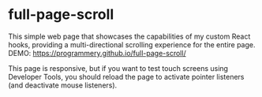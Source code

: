 # full-page-scroll
This simple web page that showcases the capabilities of my custom React hooks, providing a multi-directional scrolling experience for the entire page.
DEMO: https://programmery.github.io/full-page-scroll/

This page is responsive, but if you want to test touch screens using Developer Tools, you should reload the page to activate pointer listeners (and deactivate mouse listeners).
